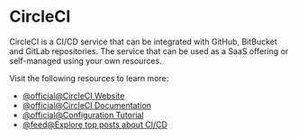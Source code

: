 # CircleCI

CircleCI is a CI/CD service that can be integrated with GitHub, BitBucket and GitLab repositories. The service that can be used as a SaaS offering or self-managed using your own resources.

Visit the following resources to learn more:

- [@official@CircleCI Website](https://circleci.com/)
- [@official@CircleCI Documentation](https://circleci.com/docs)
- [@official@Configuration Tutorial](https://circleci.com/docs/config-intro)
- [@feed@Explore top posts about CI/CD](https://app.daily.dev/tags/cicd?ref=roadmapsh)
